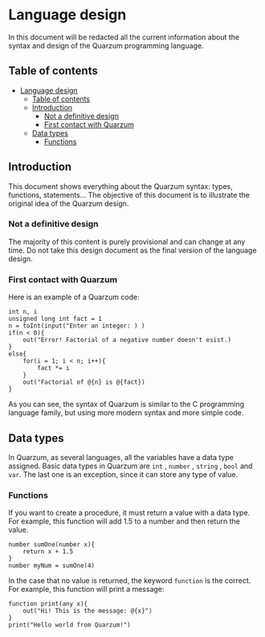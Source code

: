 # Language design

In this document will be redacted all the current information about the syntax and design of the Quarzum programming language.

## Table of contents

- [Language design](#language-design)
  - [Table of contents](#table-of-contents)
  - [Introduction](#introduction)
    - [Not a definitive design](#not-a-definitive-design)
    - [First contact with Quarzum](#first-contact-with-quarzum)
  - [Data types](#data-types)
    - [Functions](#functions)

## Introduction

This document shows everything about the Quarzum syntax: types, functions, statements... The objective of this document is to illustrate the original idea of the Quarzum design.

### Not a definitive design
 
The majority of this content is purely provisional and can change at any time. Do not take this design document as the final version of the language design.


### First contact with Quarzum

Here is an example of a Quarzum code:

```
int n, i
unsigned long int fact = 1
n = toInt(input("Enter an integer: ) )
if(n < 0){
    out("Error! Factorial of a negative number doesn't esist.)
}
else{
    for(i = 1; i < n; i++){
        fact *= i
    }
    out("Factorial of @{n} is @{fact})
}

```
As you can see, the syntax of Quarzum is similar to the C programming language family, but using more modern syntax and more simple code.

## Data types

In Quarzum, as several languages, all the variables have a data type assigned. Basic data types in Quarzum are `int` , `number` , `string` , `bool` and `var`. The last one is an exception, since it can store any type of value. 

### Functions

If you want to create a procedure, it must return a value with a data type. For example, this function will add 1.5 to a number and then return the value.

```
number sumOne(number x){
    return x + 1.5
}
number myNum = sumOne(4)
```

In the case that no value is returned, the keyword `function` is the correct. For example, this function will print a message:

```
function print(any x){
    out("Hi! This is the message: @{x}")
}
print("Hello world from Quarzum!")
```